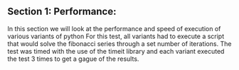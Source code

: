 ## Section 1: Performance: 

In this section we will look at the performance and speed of execution of various variants of python 
For this test, all variants had to execute a script that would solve the fibonacci series through a set number of iterations. 
The test was timed with the use of the timeit library and each variant executed the test 3 times to get a gague of the results. 
